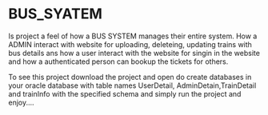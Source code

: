 # BUS_SYATEM
Is  project a feel of how a BUS SYSTEM manages their entire system. How a ADMIN interact with website for uploading, deleteing, updating trains with bus details ans how a user interact with the website for singin in the website and how a authenticated person can bookup the tickets for others.

To see this project download the project and open do create databases in your oracle database with table names UserDetail, AdminDetain,TrainDetail and trainInfo with the specified schema and simply run the project and enjoy....
